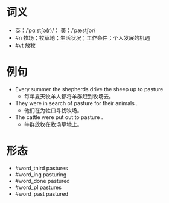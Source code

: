 # 词义
- 英：/ˈpɑːstʃə(r)/； 美：/ˈpæstʃər/
- #n 牧场；牧草地；生活状况；工作条件；个人发展的机遇
- #vt 放牧
# 例句
- Every summer the shepherds drive the sheep up to pasture
	- 每年夏天牧羊人都将羊群赶到牧场去。
- They were in search of pasture for their animals .
	- 他们在为牲口寻找牧场。
- The cattle were put out to pasture .
	- 牛群放牧在牧场草地上。
# 形态
- #word_third pastures
- #word_ing pasturing
- #word_done pastured
- #word_pl pastures
- #word_past pastured
